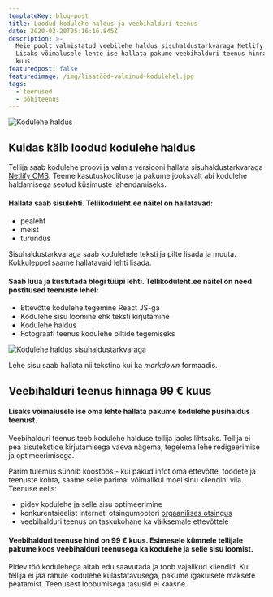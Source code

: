 ```yaml
---
templateKey: blog-post
title: Loodud kodulehe haldus ja veebihalduri teenus
date: 2020-02-20T05:16:16.845Z
description: >-
  Meie poolt valmistatud veebilehe haldus sisuhaldustarkvaraga Netlify CMS.
  Lisaks võimalusele lehte ise hallata pakume veebihalduri teenus hinnaga 99 €
  kuus. 
featuredpost: false
featuredimage: /img/lisatööd-valminud-kodulehel.jpg
tags:
  - teenused
  - põhiteenus
---
```

![Kodulehe haldus](/img/kodulehe-haldus.jpg "Kodulehe haldus")

## Kuidas käib loodud kodulehe haldus

Tellija saab kodulehe proovi ja valmis versiooni hallata sisuhaldustarkvaraga [Netlify CMS](https://www.netlifycms.org/). Teeme kasutuskoolituse ja pakume jooksvalt abi kodulehe haldamisega seotud küsimuste lahendamiseks. 

#### Hallata saab sisulehti. Tellikoduleht.ee näitel on hallatavad:

* pealeht
* meist
* turundus

Sisuhaldustarkvaraga saab kodulehele teksti ja pilte lisada ja muuta. Kokkuleppel saame hallatavaid lehti lisada.

#### Saab luua ja kustutada blogi tüüpi lehti. Tellikoduleht.ee näitel on need postitused teenuste lehel:

* Ettevõtte kodulehe tegemine React JS-ga
* Kodulehe sisu loomine ehk teksti kirjutamine
* Kodulehe haldus
* Fotograafi teenus kodulehe piltide tegemiseks

![Kodulehe haldus sisuhaldustarkvaraga](/img/kodulehe-haldus-sisuhaldustarkvaraga.jpg "Kodulehe haldus sisuhaldustarkvaraga")

Lehe sisu saab hallata nii tekstina kui ka _markdown_ formaadis. 

## Veebihalduri teenus hinnaga 99 € kuus

#### Lisaks võimalusele ise oma lehte hallata pakume kodulehe püsihaldus teenust.

Veebihalduri teenus teeb kodulehe halduse tellija jaoks lihtsaks. Tellija ei pea sisutekstide kirjutamisega vaeva nägema, tegelema lehe redigeerimise ja optimeerimisega. 

Parim tulemus sünnib koostöös - kui pakud infot oma ettevõtte, toodete ja teenuste kohta, saame selle parimal võimalikul moel sinu kliendini viia. Teenuse eelis:

* pidev kodulehe ja selle sisu optimeerimine
* konkurentsieelist interneti otsingumootori [orgaanilises otsingus](https://support.google.com/google-ads/answer/6054492?hl=et)
* veebihalduri teenus on taskukohane ka väiksemale ettevõttele

#### Veebihalduri teenuse hind on 99 € kuus.  Esimesele kümnele tellijale pakume koos veebihalduri teenusega ka kodulehe ja selle sisu loomist. 

Pidev töö kodulehega aitab edu saavutada ja toob vajalikud kliendid. Kui tellija ei jää rahule kodulehe külastatavusega, pakume igakuisete maksete peatamist. Teenusest loobumisega tasusid ei kaasne.
